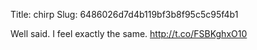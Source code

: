 Title: chirp
Slug: 6486026d7d4b119bf3b8f95c5c95f4b1

Well said. I feel exactly the same. <a href="http://t.co/FSBKghxO10">http://t.co/FSBKghxO10</a>
